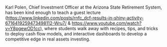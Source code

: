Karl Polen, Chief Investment Officer at the Arizona State Retirement System, has been kind enough to teach a guest lecture (https://www.linkedin.com/posts/rnfc_dcf-results-in-shiny-activity-6716419259473498112-Wru7/ & https://www.youtube.com/watch?v=Y8pgewOD1cc), where students walk away with recipes, tips, and tricks to deploy cash flow models, and interactive dashboards to develop a competitive edge in real assets investing.
